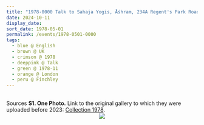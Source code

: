 ```yaml
---
title: "1978-0000 Talk to Sahaja Yogis, Āśhram, 234A Regent's Park Road, Finchley, London, UK"
date: 2024-10-11
display_date: 
sort_date: 1978-05-01
permalink: /events/1978-0501-0000
tags:
  - blue @ English
  - brown @ UK
  - crimson @ 1978
  - deeppink @ Talk
  - green @ 1978-11
  - orange @ London
  - peru @ Finchley
---
```


<br>

<wave-list>
  <list-title color="DarkSeaGreen" width="40">Sources</list-title>
  <list-item color="BlanchedAlmond"  width="280"><b>S1. One Photo.</b> Link to the original gallery to which they were uploaded before 2023: <a href="https://eternalmoments.smugmug.com/Collections/1978/">Collection 1978</a>.</list-item>
</wave-list>

<div style="text-align: center"><img src="https://pub-bcc3cbe9b1e94ba1ac28915f7a3900fa.r2.dev/1978-0000_Talk_to_Sahaja_Yogis_Ashram_234A_Regent's_Park_Road_Finchley_London_UK_01_(Asha_and_Peter_Brownscombe_Collection).png" /></div>